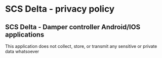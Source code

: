 # SCS Delta - privacy policy

## SCS Delta - Damper controller Android/IOS applications
This application does not collect, store, or transmit any sensitive or private data whatsoever
